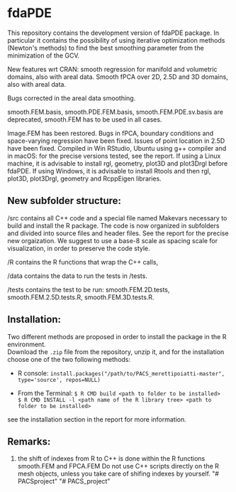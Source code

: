 # fdaPDE

This repository contains the development version of fdaPDE package. In particular it contains the possibility of using iterative optimization methods (Newton's methods) to find the best smoothing parameter from the minimization of the GCV. 

New features wrt CRAN: smooth regression for manifold and volumetric domains, also with areal data. Smooth fPCA over 2D, 2.5D and 3D domains, also with areal data.

Bugs corrected in the areal data smoothing.

smooth.FEM.basis, smooth.PDE.FEM.basis, smooth.FEM.PDE.sv.basis are deprecated, smooth.FEM has to be used in all cases.

Image.FEM has been restored. Bugs in fPCA, boundary conditions and space-varying regression have been fixed. Issues of point location in 2.5D have been fixed.
Compiled in Win RStudio, Ubuntu using g++ compiler and in macOS: for the precise versions tested, see the report. If using a Linux machine, it is advisable to install rgl, geometry, plot3D and plot3Drgl before fdaPDE. If using Windows, it is advisable to install Rtools and then rgl, plot3D, plot3Drgl, geometry and RcppEigen libraries. 

## New subfolder structure:
/src contains all C++ code and a special file named Makevars necessary to build and install the R package. The code is now organized in subfolders and divided into source files and header files. See the report for the precise new orgaization. We suggest to use a base-8 scale as spacing scale for visualization, in order to preserve the code style.

/R contains the R functions that wrap the C++ calls,

/data contains the data to run the tests in /tests.

/tests contains the test to be run: smooth.FEM.2D.tests, smooth.FEM.2.5D.tests.R, smooth.FEM.3D.tests.R. 
## Installation:
Two different methods are proposed in order to install the package in the R environment.  
Download the `.zip` file from the repository, unzip it, and for the installation choose one of the two following methods:  

- R console:
        ```install.packages("/path/to/PACS_merettipoiatti-master", type='source', repos=NULL)```

- From the Terminal: 
        ```$ R CMD build <path to folder to be installed>```     
        ```$ R CMD INSTALL -l <path name of the R library tree> <path to folder to be installed>```

see the installation section in the report for more information.
## Remarks:

1) the shift of indexes from R to C++ is done within the R functions smooth.FEM and FPCA.FEM Do not use C++ scripts directly on the R mesh objects, unless you take care of shifing indexes by yourself.
"# PACSproject" 
"# PACS_project" 
